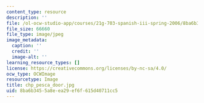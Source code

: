 ```yaml
---
content_type: resource
description: ''
file: /ol-ocw-studio-app/courses/21g-703-spanish-iii-spring-2006/8ba6b3455a8eea29ef6f615d40711cc5_chp_pesca_door.jpg
file_size: 66660
file_type: image/jpeg
image_metadata:
  caption: ''
  credit: ''
  image-alt: ''
learning_resource_types: []
license: https://creativecommons.org/licenses/by-nc-sa/4.0/
ocw_type: OCWImage
resourcetype: Image
title: chp_pesca_door.jpg
uid: 8ba6b345-5a8e-ea29-ef6f-615d40711cc5
---
```

